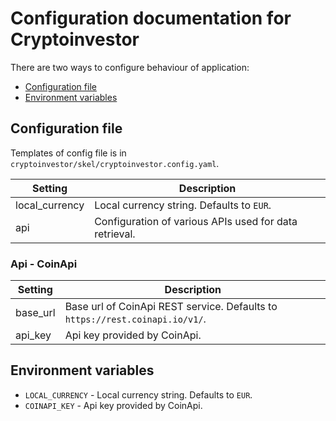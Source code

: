 # Configuration documentation for Cryptoinvestor

There are two ways to configure behaviour of application:

 - [Configuration file](#configuration_file)
 - [Environment variables](#environment_variables)

## Configuration file

Templates of config file is in `cryptoinvestor/skel/cryptoinvestor.config.yaml`.

| Setting        | Description                                            |
| -------------- | ------------------------------------------------------ |
| local_currency | Local currency string. Defaults to `EUR`.              |
| api            | Configuration of various APIs used for data retrieval. |

### Api - CoinApi

| Setting  | Description                                                                  |
| -------- | ---------------------------------------------------------------------------- |
| base_url | Base url of CoinApi REST service. Defaults to `https://rest.coinapi.io/v1/`. |
| api_key  | Api key provided by CoinApi.                                                 |


## Environment variables

- `LOCAL_CURRENCY` - Local currency string. Defaults to `EUR`.
- `COINAPI_KEY` - Api key provided by CoinApi.
